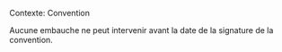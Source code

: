 Contexte: Convention

Aucune embauche ne peut intervenir avant la date de la signature de la convention.